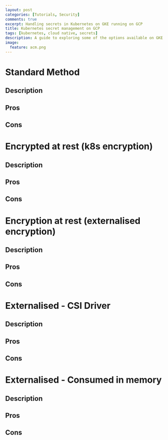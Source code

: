```yaml
---
layout: post
categories: [Tutorials, Security]
comments: true
excerpt: Handling secrets in Kubernetes on GKE running on GCP
title: Kubernetes secret management on GCP
tags: [kubernetes, cloud native, secrets]
description: A guide to exploring some of the options available on GKE to manage secrets
image:
  feature: acm.png
---
```


# Standard Method

## Description

## Pros

## Cons


# Encrypted at rest (k8s encryption)

## Description

## Pros

## Cons

# Encryption at rest (externalised encryption)

## Description

## Pros

## Cons

# Externalised - CSI Driver

## Description

## Pros

## Cons

# Externalised - Consumed in memory

## Description

## Pros

## Cons
